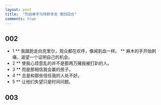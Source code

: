 ```yaml
---
layout: post
title:  "烈焰拳手马特默多克 第四回合"
comments: true
---
```


## 002
* 1
** 我踉跄走向克里尔，观众都在欢呼，像闻到血一样。
** 麻木的手开始刺痛，渴望一个证明自己的机会。
* 2
** 使我心烦意乱的并不是那两万赌我被打趴的人。
* 3
** 而是那相信我会赢的孩子。
* 4
** 总是和那些信任我的人处不好。
* 5
** 让他们失望只是时间问题。

## 003